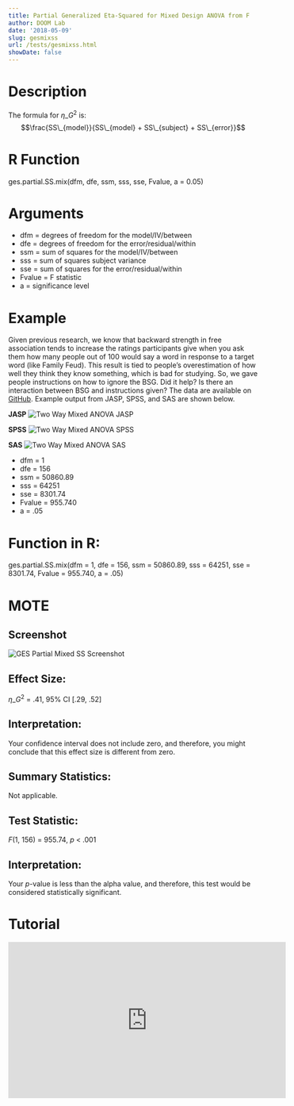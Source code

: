 ```yaml
---
title: Partial Generalized Eta-Squared for Mixed Design ANOVA from F
author: DOOM Lab
date: '2018-05-09'
slug: gesmixss
url: /tests/gesmixss.html
showDate: false
---
```


<script src="//yihui.name/js/math-code.js"></script>
<script type = "text/x-mathjax-config">
MathJax.Hub.Config({
tex2jax: {
inlineMath: [['$', '$']],
}
})
</script>
<script async
src="//cdn.bootcss.com/mathjax/2.7.1/MathJax.js?config=TeX-MML-AM_CHTML">
</script>

# Description   

The formula for $\eta\_G^2$ is: $$\frac{SS\_{model}}{SS\_{model} + SS\_{subject} + SS\_{error}}$$

# R Function

ges.partial.SS.mix(dfm, dfe, ssm, sss, sse, Fvalue, a = 0.05)

# Arguments 

+ dfm = degrees of freedom for the model/IV/between   
+ dfe = degrees of freedom for the error/residual/within 
+ ssm = sum of squares for the model/IV/between
+ sss = sum of squares subject variance
+ sse = sum of squares for the error/residual/within
+ Fvalue = F statistic   
+ a	= significance level

# Example  

Given previous research, we know that backward strength in free association tends to increase the ratings participants give when you ask them how many people out of 100 would say a word in response to a target word (like Family Feud). This result is tied to people’s overestimation of how well they think they know something, which is bad for studying. So, we gave people instructions on how to ignore the BSG.  Did it help? Is there an interaction between BSG and instructions given? The data are available on [GitHub](https://github.com/doomlab/shiny-server/tree/master/MOTE/examples). Example output from JASP, SPSS, and SAS are shown below.

**JASP**
![Two Way Mixed ANOVA JASP](https://raw.githubusercontent.com/doomlab/shiny-server/master/MOTE/examples/mix%202%20anova%20JASP.png)

**SPSS**
![Two Way Mixed ANOVA SPSS](https://raw.githubusercontent.com/doomlab/shiny-server/master/MOTE/examples/mix%202%20anova%20SPSS.png)

**SAS**
![Two Way Mixed ANOVA SAS](https://raw.githubusercontent.com/doomlab/shiny-server/master/MOTE/examples/mix%202%20anova%20SAS.PNG)

+ dfm = 1 
+ dfe = 156
+ ssm = 50860.89
+ sss = 64251
+ sse = 8301.74
+ Fvalue = 955.740  
+ a	= .05

# Function in R: 

ges.partial.SS.mix(dfm = 1, dfe = 156, ssm = 50860.89, sss = 64251, sse = 8301.74, Fvalue = 955.740, a = .05)

# MOTE

## Screenshot

![GES Partial Mixed SS Screenshot](../images/gespartmixss.jpg)

## Effect Size:

$\eta\_G^2$ = .41, 95% CI [.29, .52]

## Interpretation: 

Your confidence interval does not include zero, and therefore, you might conclude that this effect size is different from zero.

## Summary Statistics: 

Not applicable. 

## Test Statistic: 

*F*(1, 156) = 955.74, *p* < .001

## Interpretation: 

Your *p*-value is less than the alpha value, and therefore, this test would be considered statistically significant.

# Tutorial

<iframe width="560" height="315" src="https://www.youtube.com/embed/Y1piNdNdMbc" frameborder="0" allow="autoplay; encrypted-media" allowfullscreen></iframe>
